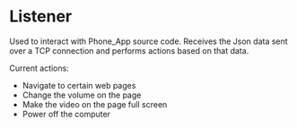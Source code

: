 # Listener

Used to interact with Phone_App source code. 
Receives the Json data sent over a TCP connection and performs actions based on that data. 

Current actions:
  - Navigate to certain web pages
  - Change the volume on the page
  - Make the video on the page full screen
  - Power off the computer
